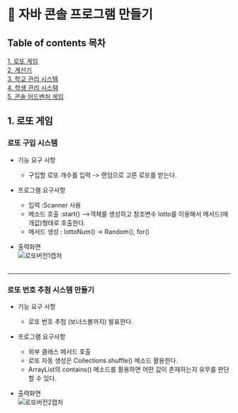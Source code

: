 # :pushpin: 자바 콘솔 프로그램 만들기
## Table of contents 목차
[1. 로또 게임](#1-로또-게임)<br>
[2. 계산기](#2-계산기)<br>
[3. 학교 관리 시스템](#3-학교-관리-시스템)<br>
[4. 학생 관리 시스템](#4-학생-관리-시스템)<br>
[5. 콘솔 어드벤처 게임](#5-콘솔-어드벤처-게임)<br>


## 1. 로또 게임
### 로또 구입 시스템
+ 기능 요구 사항
  + 구입할 로또 개수를 입력 -> 랜덤으로 고른 로또를 받는다.

+ 프로그램 요구사항
  + 입력  :Scanner 사용
  + 메소드 호출  :start() -->객체를 생성하고 참조변수 lotto를 이용해서 메서드(매개값)형태로 호출한다.
  + 메서드 생성 : lottoNum() -> Random(), for() 
+ 출력화면 <br>
![로또버전1캡처](https://user-images.githubusercontent.com/57389368/152634899-8ec651e2-2e6b-4ef7-8fdb-a8b14dcac329.JPG)
 <br> <br>
-------------------

### 로또 번호 추첨 시스템 만들기
+ 기능 요구 사항
  + 로또 번호 추첨 (보너스볼까지) 발표한다.

+ 프로그램 요구사항
  + 외부 클래스 메서드 호출
  + 로또 자동 생성은 Collections.shuffle() 메소드 활용한다.
  + ArrayList의 contains() 메소드를 활용하면 어떤 값이 존재하는지 유무를 판단할 수 있다.
+ 출력화면 <br>
![로또버전2캡처](https://user-images.githubusercontent.com/57389368/152634923-aa962536-3cc5-42f2-a183-9f856c24015c.JPG)

  
  
